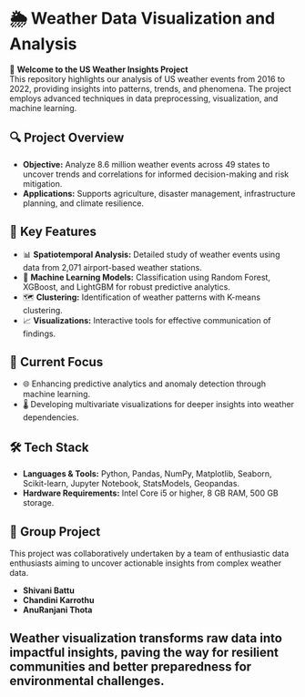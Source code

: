 # 🌦️ Weather Data Visualization and Analysis

👋 **Welcome to the US Weather Insights Project**  
This repository highlights our analysis of US weather events from 2016 to 2022, providing insights into patterns, trends, and phenomena. The project employs advanced techniques in data preprocessing, visualization, and machine learning.

## 🔍 **Project Overview**
- **Objective:** Analyze 8.6 million weather events across 49 states to uncover trends and correlations for informed decision-making and risk mitigation.
- **Applications:** Supports agriculture, disaster management, infrastructure planning, and climate resilience.

## 🌟 **Key Features**
- 📊 **Spatiotemporal Analysis:** Detailed study of weather events using data from 2,071 airport-based weather stations.
- 🤖 **Machine Learning Models:** Classification using Random Forest, XGBoost, and LightGBM for robust predictive analytics.
- 🗺️ **Clustering:** Identification of weather patterns with K-means clustering.
- 📈 **Visualizations:** Interactive tools for effective communication of findings.

## 🚀 **Current Focus**
- 🌐 Enhancing predictive analytics and anomaly detection through machine learning.
- 🌡️ Developing multivariate visualizations for deeper insights into weather dependencies.

## 🛠️ **Tech Stack**
- **Languages & Tools:** Python, Pandas, NumPy, Matplotlib, Seaborn, Scikit-learn, Jupyter Notebook, StatsModels, Geopandas.
- **Hardware Requirements:** Intel Core i5 or higher, 8 GB RAM, 500 GB storage.

## 🤝 **Group Project**
This project was collaboratively undertaken by a team of enthusiastic data enthusiasts aiming to uncover actionable insights from complex weather data.
- **Shivani Battu** 
- **Chandini Karrothu** 
- **AnuRanjani Thota** 


## Weather visualization transforms raw data into impactful insights, paving the way for resilient communities and better preparedness for environmental challenges.
